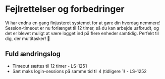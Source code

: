 # Fejlrettelser og forbedringer
Vi har endnu en gang finjusteret systemet for at gøre din hverdag nemmere! Session-timeout er nu forlænget til 12 timer, så du kan arbejde uafbrudt, og det er blevet muligt at være logget ind på flere enheder samtidig. Perfekt til dig, der multitasker! 🚀

## Fuld ændringslog
-	Timeout sættes til 12 timer - LS-1251
-	Sæt maks login-sessions på samme tid til 4 (tidligere 1) - LS-1252
